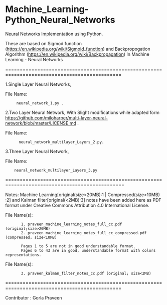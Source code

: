 # Machine_Learning-Python_Neural_Networks
Neural Networks Implementation using Python.

These are based on Sigmod function (https://en.wikipedia.org/wiki/Sigmoid_function) and Backpropogation Algorithm (https://en.wikipedia.org/wiki/Backpropagation) In Machine Learning - Neural Networks


==============================================================================================


1.Single Layer Neural Networks,
      

File Name:


         neural_network_1.py .

2.Two Layer Neural Network, With Slight modifications while adapted form  https://github.com/miloharper/multi-layer-neural-network/blob/master/LICENSE.md . 


File Name:


          neural_network_multilayer_Layers_2.py.



3.Three Layer Neural Network, 


File Name:


        neural_network_multilayer_Layers_3.py

===============================================================================================


Notes: Machine Learning[original(size>20MB):1 | Compressed(size<10MB) :2] and Kalman filter[original(<2MB):3] notes have been added here as PDF format under
         Creative Commons Attribution 4.0 International License.

File Name(s): 

           
           1. praveen_machine_learning_notes_full_cc.pdf                (original;size>20MB)
           2. praveen_machine_learning_notes_full_cc_compressed.pdf     (compressed; size<10MB)

           Pages 1 to 5 are not in good understandable format. 
           Pages 6 to 43 are in good, understandable format with colors representations.

File Name(s):

           3. praveen_kalman_filter_notes_cc.pdf (original; size<2MB)


==============================================================================================

Contributor : Gorla Praveen
